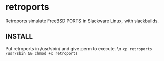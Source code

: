# retroports
Retroports simulate FreeBSD PORTS in Slackware Linux, with slackbuilds.

## INSTALL
Put retroports in /usr/sbin/ and give perm to execute. \n
`cp retroports /usr/sbin && chmod +x retroports`
